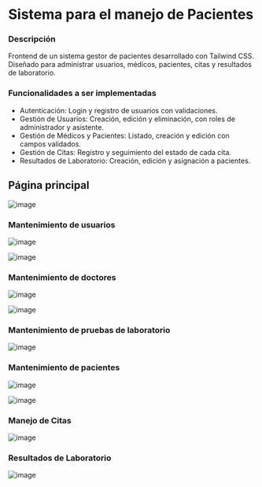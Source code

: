 # Sistema para el manejo de Pacientes
<h3>Descripción</h3>
<p>
  Frontend de un sistema gestor de pacientes desarrollado con  Tailwind CSS. Diseñado para administrar usuarios, médicos, pacientes, citas y resultados de laboratorio.
</p>

<h3>Funcionalidades a ser implementadas</h3>
<ul>
  <li>Autenticación: Login y registro de usuarios con validaciones.</li>
  <li>Gestión de Usuarios: Creación, edición y eliminación, con roles de administrador y asistente.</li>
  <li>Gestión de Médicos y Pacientes: Listado, creación y edición con campos validados.</li>
  <li>Gestión de Citas: Registro y seguimiento del estado de cada cita.</li>
  <li>Resultados de Laboratorio: Creación, edición y asignación a pacientes.</li> 
</ul>

<h2>Página principal</h2>

![image](https://github.com/user-attachments/assets/927f9e1a-056c-435f-998c-c24b0738b6f7)

<h3>Mantenimiento de usuarios</h3>

![image](https://github.com/user-attachments/assets/0afb7ca6-6d85-478e-83e9-b3c3a454102d)

![image](https://github.com/user-attachments/assets/cf0888e7-9ad9-4a4a-925d-0794712d08ca)

<h3>Mantenimiento de doctores</h3>

![image](https://github.com/user-attachments/assets/80771b27-c652-4cba-b644-a1f31270bf58)

![image](https://github.com/user-attachments/assets/49c2b291-24cf-4879-8d10-0742d8b6bd01)

<h3>Mantenimiento de pruebas de laboratorio</h3>

![image](https://github.com/user-attachments/assets/3295f1ba-a6f8-4302-a7bd-570ccb5ed360)

<h3>Mantenimiento de pacientes</h3>

![image](https://github.com/user-attachments/assets/4863ebf5-1083-4ee8-b2ec-c0ad86c24dd7)

![image](https://github.com/user-attachments/assets/b83521ca-33e6-43c8-9e9d-d04d30587161)

<h3>Manejo de Citas</h3>

![image](https://github.com/user-attachments/assets/f425bfa0-c19e-4470-aae9-4500b930f00d)

<h3>Resultados de Laboratorio</h3>

![image](https://github.com/user-attachments/assets/a891d244-7db4-4428-bc58-0baa2d533970)





